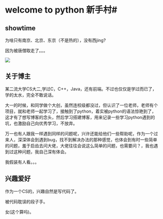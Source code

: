 # welcome to python 新手村#
## showtime ##
为啥只有南京、北京、东京（不是热的），没有西jing?

因为被唐僧取走了。。。

![](D://test/pic/1.jpg)
## 关于博主 ##
某二流大学CS大二,学过C，C++，Java，还有前端。不过也仅仅是学过而已了，学的太水，完全不敢说话。

大一的时候，和同学做个大创，虽然连校级都没过，但认识了一位老师，老师有个项目，就和老师一起学习了，接触到了python，着实被python的语法惊艳到了，这才有了想写博客的念头，然后学习搭建博客，用来记录一些学习python遇到的坑，也激励自己向优秀学习，不放弃。

万一也有人跟我一样遇到同样的问题呢，兴许还能给他们一些帮助呢，作为一个过来人，深深体会到遇到bug，找不到解决办法的那种感觉，也体会到有时一些简单的问题，羞于启齿去问大佬，大佬往往会说这么简单的问题，也需要问？，我也遇到过这种问题，我自己深有体会。

我假装有人看。。。

## 兴趣爱好 ##
作为一个CS的，兴趣自然是写代码了。

被代码耽误的段子手。

女(这个算吗)。

